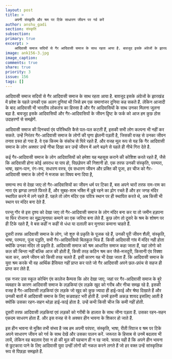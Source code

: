```yaml
---
layout: post
title: >
    अपनी संस्कृति और श्रम पर टिके साधारण जीवन पर गर्व करें
author: anshu_gadi
section: संस्कृति
subsection:
primary: true
excerpt: >
    आदिवासी समाज सदियों से गैर आदिवासी समाज के साथ रहता आया है. बावजूद इसके अंग्रेजों के झारखंड में प्रवेश के पहले उनकी एक अलग दुनियां थी जिसे हम एक समानांजर दुनिया कह सकते हैं.
image: ank156-3.jpg
image_caption: 
comments: true
share: true
priority: 3
issue: 156
tags: []
---
```


आदिवासी समाज सदियों से गैर आदिवासी समाज के साथ रहता आया है. बावजूद इसके अंग्रेजों के झारखंड में प्रवेश के पहले उनकी एक अलग दुनियां थी जिसे हम एक समानांजर दुनिया कह सकते हैं. लेकिन आजादी के बाद आदिवासी भी भारतीय लोकतंत्र का हिस्सा है और गैर आदिवासियों के साथ उनका मिलना जुलना बढ़ा है. बावजूद इसके आदिवासियों और गैर-आदिवासियों के जीवन दृ़िष्ट के फर्क को आज हम कुछ ठोस उदाहरणों से समझेगें.

आदिवासी समाज की दिनचर्या एंव परिस्थिति कैसे पल-पल कटती हैं, इसकी सभी लोग कल्पना भी नहीं कर सकते. उन्हें निरंतर गैर-आदिवासी समाज के लोगों की घृणा झेलनी पड़ती है, जिसकी वजह से उनका जीवन तनाव ग्रस्त हो गया है. वे एक किस्म के संकोच से घिरे रहते हैं. और वजह मूल रूप से यह कि गैर आदिवासी समाज के लोग अक्सर उन्हें  नीचा दिखा कर उन्हें जीवन में आगे बढने से पहले ही नीचे गिरा देते है.

कई गैर-आदिवासी समाज के लोग आदिवासियों को हमेशा यह महसूस कराने की कोशिश करते रहते हैं, जैसे कि आदिवासी होना कोई अपराध या पाप हो, पिछड़ेपन की निशानी हो. एक तरफ उनकी संस्कृति, परम्परा, भाषा, खान-पान, रंग-रुप, सधारण वस्त्र, एंव सधारण जीवन और प्रक्ति की पूजा, हर चीज को गैर-आदिवासी समाज के लोगों ने मजाक का विषय बना दिया है़,

समान्य रुप से देखा जाए तो गैर-आदिवासियों का जीवन धर्म पर टिका हैं, बस अपने चारों तरफ राम-राम का नारा एंव झण्डा लगाते फिरते हैं, और सुबह-शाम भक्ति में डूबे रहने का ढ़ोग रचते हैं और हर जगह मंदिर स्थापित करने में लगे रहते हैं. पहले तो लोग मंदिर एक पवित्र स्थान पर ही स्थापित करते थे, अब किसी भी स्थान पर मंदिर बना देते हैं.

परन्तु गौर से इस दृश्य को देखा जाए तो गैर-आदिवासी  समाज के लोग मंदिर बना कर या तो जमीन हड़पना या फिर रोजाना का मुद्रा़/मुनाफा कमाने का एक जरिया बना लेते हैं. कुछ लोग तो दूसरे के श्रम के शोषण पर ही टिके रहते हैं, वे बस कहीं न कहीं से धंधा या दलाली कर मुनाफा कमाना चाहते हैं.

दूसरी तरफ आदिवासी समाज के लोग, जो  शुरु से प्रकृति के पूजक रहे हैं, उनकी पूरी जीवन शैली, संस्कृति, भाषा, परम्परा, पूजा पद्धति, सभी गैर-आदिवासियो बिलकुल भिन्न हैं. किसी आदिवासी गांव में मंदिर नही होता क्योंकि उनका मंदिर तो प्रकृति है. आदिवासी समाज को श्रम आधारित समाज कहा जाता हैं, यहां लोगो को कल की चिन्ता नहीं बल्कि आज की होती हैं, किसी तरह कठिन श्रम कर जैसे-मजदूरी, किसानी एंव रिक्शा चला कर, अपने जीवन को किसी तरह चलते हैं. इसी कारण यह भी देखा जाता हैं. कि आदिवासी समाज के युवा श्रम करके भी वह आर्थिक हैसियत नहीं प्राप्त कर पाते जो गैर आदिवासी अपने छल-प्रपंच से सहज ही प्राप्त कर लेते हैं.

एक नजर उस स्कूल कोचिंग एंव कालेज कैम्पस कि ओर देखा जाए, जहां पर गैर-आदिवासी समाज के बुरे व्यवहार के कारण आदिवासी समाज के लड़कियां एंव लड़के खुद को गरीब और नीचा समझ रहे है. इसकी वजह है गैर-आदिवासी लड़कियां एंव लड़के जो खुद को कुछ ज्यादा ही हाई-फाई और श्रेष्ठ दिखाते हैं और उनकी बातों में आदिवासी समाज के लिए कडवाहट भरी होती हैं. उनमें इतनी अकड़ शायद इसलिए आती है क्योंकि उसका रहन-सहन थोड़ा हाई-फाई होता है. उन्हें कभी किसी चीज कि कमी नहीं होती. 

दूसरी तरफ आदिवासी लड़कियां एवं लड़कों को गरीबी के हालात केे साथ जीना पड़ता हैं. उसका रहन-सहन एकदम साधरण होता हैं. और इस वजह से वे अक्सर हीन भावना के शिकार हो जाते हैं.

इस हीन भावना से मुक्ति तभी संभव है जब हम अपनी परंपरा, संस्कृति, भाषा, रीती रिवाज व श्रम पर टिके अपने साधारण जीवन को गर्व के साथ देखें और उसका पालन करें. जरूरत के हिसाब से उनमें बदलाव भी लायें, लेकिन वह बदलाव ऐसा न हो की मूल की पहचान ही न रह जाये. त्रासद यही है कि अपने हीन भावना से छुटकारा पाने के लिए आदिवासी युवा उन्हीं लोगों की नकल करने लगते हैं जो हर वक्त उन्हें सांस्कृतिक रूप से पिछड़ा समझते हैं.
